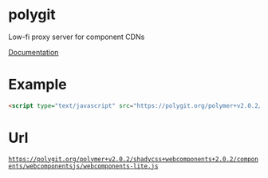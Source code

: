# polygit
Low-fi proxy server for component CDNs

[Documentation](http://polygit.org/)

# Example
```html
<script type="text/javascript" src="https://polygit.org/polymer+v2.0.2/shadycss+webcomponents+2.0.2/components/webcomponentsjs/webcomponents-lite.js"/><script>
```

# Url
<code>https://polygit.org/polymer+v2.0.2/shadycss+webcomponents+2.0.2/components/webcomponentsjs/webcomponents-lite.js</code>
